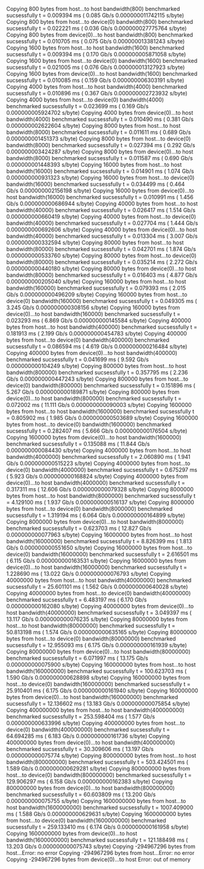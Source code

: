 Copying 800 bytes from host...to host
bandwidth(800) benchmarked sucsessfully t = 0.009394 ms ( 0.085 Gb/s 0.000000011742115 s/byte)
Copying 800 bytes from host...to device(0)
bandwidth(800) benchmarked sucsessfully t = 0.022221 ms ( 0.036 Gb/s 0.000000027775764 s/byte)
Copying 800 bytes from device(0)...to host
bandwidth(800) benchmarked sucsessfully t = 0.010705 ms ( 0.075 Gb/s 0.000000013381243 s/byte)
Copying 1600 bytes from host...to host
bandwidth(1600) benchmarked sucsessfully t = 0.009394 ms ( 0.170 Gb/s 0.000000005871058 s/byte)
Copying 1600 bytes from host...to device(0)
bandwidth(1600) benchmarked sucsessfully t = 0.021005 ms ( 0.076 Gb/s 0.000000013127923 s/byte)
Copying 1600 bytes from device(0)...to host
bandwidth(1600) benchmarked sucsessfully t = 0.010085 ms ( 0.159 Gb/s 0.000000006303191 s/byte)
Copying 4000 bytes from host...to host
bandwidth(4000) benchmarked sucsessfully t = 0.010896 ms ( 0.367 Gb/s 0.000000002723932 s/byte)
Copying 4000 bytes from host...to device(0)
bandwidth(4000) benchmarked sucsessfully t = 0.023699 ms ( 0.169 Gb/s 0.000000005924702 s/byte)
Copying 4000 bytes from device(0)...to host
bandwidth(4000) benchmarked sucsessfully t = 0.010490 ms ( 0.381 Gb/s 0.000000002622604 s/byte)
Copying 8000 bytes from host...to host
bandwidth(8000) benchmarked sucsessfully t = 0.011611 ms ( 0.689 Gb/s 0.000000001451373 s/byte)
Copying 8000 bytes from host...to device(0)
bandwidth(8000) benchmarked sucsessfully t = 0.027394 ms ( 0.292 Gb/s 0.000000003424287 s/byte)
Copying 8000 bytes from device(0)...to host
bandwidth(8000) benchmarked sucsessfully t = 0.011587 ms ( 0.690 Gb/s 0.000000001448393 s/byte)
Copying 16000 bytes from host...to host
bandwidth(16000) benchmarked sucsessfully t = 0.014901 ms ( 1.074 Gb/s 0.000000000931323 s/byte)
Copying 16000 bytes from host...to device(0)
bandwidth(16000) benchmarked sucsessfully t = 0.034499 ms ( 0.464 Gb/s 0.000000002156198 s/byte)
Copying 16000 bytes from device(0)...to host
bandwidth(16000) benchmarked sucsessfully t = 0.010991 ms ( 1.456 Gb/s 0.000000000686944 s/byte)
Copying 40000 bytes from host...to host
bandwidth(40000) benchmarked sucsessfully t = 0.026417 ms ( 1.514 Gb/s 0.000000000660419 s/byte)
Copying 40000 bytes from host...to device(0)
bandwidth(40000) benchmarked sucsessfully t = 0.027704 ms ( 1.444 Gb/s 0.000000000692606 s/byte)
Copying 40000 bytes from device(0)...to host
bandwidth(40000) benchmarked sucsessfully t = 0.013304 ms ( 3.007 Gb/s 0.000000000332594 s/byte)
Copying 80000 bytes from host...to host
bandwidth(80000) benchmarked sucsessfully t = 0.042701 ms ( 1.874 Gb/s 0.000000000533760 s/byte)
Copying 80000 bytes from host...to device(0)
bandwidth(80000) benchmarked sucsessfully t = 0.035214 ms ( 2.272 Gb/s 0.000000000440180 s/byte)
Copying 80000 bytes from device(0)...to host
bandwidth(80000) benchmarked sucsessfully t = 0.016403 ms ( 4.877 Gb/s 0.000000000205040 s/byte)
Copying 160000 bytes from host...to host
bandwidth(160000) benchmarked sucsessfully t = 0.079393 ms ( 2.015 Gb/s 0.000000000496209 s/byte)
Copying 160000 bytes from host...to device(0)
bandwidth(160000) benchmarked sucsessfully t = 0.049305 ms ( 3.245 Gb/s 0.000000000308156 s/byte)
Copying 160000 bytes from device(0)...to host
bandwidth(160000) benchmarked sucsessfully t = 0.023293 ms ( 6.869 Gb/s 0.000000000145584 s/byte)
Copying 400000 bytes from host...to host
bandwidth(400000) benchmarked sucsessfully t = 0.181913 ms ( 2.199 Gb/s 0.000000000454783 s/byte)
Copying 400000 bytes from host...to device(0)
bandwidth(400000) benchmarked sucsessfully t = 0.086594 ms ( 4.619 Gb/s 0.000000000216484 s/byte)
Copying 400000 bytes from device(0)...to host
bandwidth(400000) benchmarked sucsessfully t = 0.041699 ms ( 9.592 Gb/s 0.000000000104249 s/byte)
Copying 800000 bytes from host...to host
bandwidth(800000) benchmarked sucsessfully t = 0.357795 ms ( 2.236 Gb/s 0.000000000447243 s/byte)
Copying 800000 bytes from host...to device(0)
bandwidth(800000) benchmarked sucsessfully t = 0.151896 ms ( 5.267 Gb/s 0.000000000189871 s/byte)
Copying 800000 bytes from device(0)...to host
bandwidth(800000) benchmarked sucsessfully t = 0.072002 ms ( 11.111 Gb/s 0.000000000090003 s/byte)
Copying 1600000 bytes from host...to host
bandwidth(1600000) benchmarked sucsessfully t = 0.805902 ms ( 1.985 Gb/s 0.000000000503689 s/byte)
Copying 1600000 bytes from host...to device(0)
bandwidth(1600000) benchmarked sucsessfully t = 0.282407 ms ( 5.666 Gb/s 0.000000000176504 s/byte)
Copying 1600000 bytes from device(0)...to host
bandwidth(1600000) benchmarked sucsessfully t = 0.135088 ms ( 11.844 Gb/s 0.000000000084430 s/byte)
Copying 4000000 bytes from host...to host
bandwidth(4000000) benchmarked sucsessfully t = 2.060890 ms ( 1.941 Gb/s 0.000000000515223 s/byte)
Copying 4000000 bytes from host...to device(0)
bandwidth(4000000) benchmarked sucsessfully t = 0.675297 ms ( 5.923 Gb/s 0.000000000168824 s/byte)
Copying 4000000 bytes from device(0)...to host
bandwidth(4000000) benchmarked sucsessfully t = 0.317311 ms ( 12.606 Gb/s 0.000000000079328 s/byte)
Copying 8000000 bytes from host...to host
bandwidth(8000000) benchmarked sucsessfully t = 4.129100 ms ( 1.937 Gb/s 0.000000000516137 s/byte)
Copying 8000000 bytes from host...to device(0)
bandwidth(8000000) benchmarked sucsessfully t = 1.319194 ms ( 6.064 Gb/s 0.000000000164899 s/byte)
Copying 8000000 bytes from device(0)...to host
bandwidth(8000000) benchmarked sucsessfully t = 0.623703 ms ( 12.827 Gb/s 0.000000000077963 s/byte)
Copying 16000000 bytes from host...to host
bandwidth(16000000) benchmarked sucsessfully t = 8.826399 ms ( 1.813 Gb/s 0.000000000551650 s/byte)
Copying 16000000 bytes from host...to device(0)
bandwidth(16000000) benchmarked sucsessfully t = 2.616501 ms ( 6.115 Gb/s 0.000000000163531 s/byte)
Copying 16000000 bytes from device(0)...to host
bandwidth(16000000) benchmarked sucsessfully t = 1.228690 ms ( 13.022 Gb/s 0.000000000076793 s/byte)
Copying 40000000 bytes from host...to host
bandwidth(40000000) benchmarked sucsessfully t = 25.601101 ms ( 1.562 Gb/s 0.000000000640028 s/byte)
Copying 40000000 bytes from host...to device(0)
bandwidth(40000000) benchmarked sucsessfully t = 6.483197 ms ( 6.170 Gb/s 0.000000000162080 s/byte)
Copying 40000000 bytes from device(0)...to host
bandwidth(40000000) benchmarked sucsessfully t = 3.049397 ms ( 13.117 Gb/s 0.000000000076235 s/byte)
Copying 80000000 bytes from host...to host
bandwidth(80000000) benchmarked sucsessfully t = 50.813198 ms ( 1.574 Gb/s 0.000000000635165 s/byte)
Copying 80000000 bytes from host...to device(0)
bandwidth(80000000) benchmarked sucsessfully t = 12.955093 ms ( 6.175 Gb/s 0.000000000161939 s/byte)
Copying 80000000 bytes from device(0)...to host
bandwidth(80000000) benchmarked sucsessfully t = 6.071997 ms ( 13.175 Gb/s 0.000000000075900 s/byte)
Copying 160000000 bytes from host...to host
bandwidth(160000000) benchmarked sucsessfully t = 100.623703 ms ( 1.590 Gb/s 0.000000000628898 s/byte)
Copying 160000000 bytes from host...to device(0)
bandwidth(160000000) benchmarked sucsessfully t = 25.910401 ms ( 6.175 Gb/s 0.000000000161940 s/byte)
Copying 160000000 bytes from device(0)...to host
bandwidth(160000000) benchmarked sucsessfully t = 12.136602 ms ( 13.183 Gb/s 0.000000000075854 s/byte)
Copying 400000000 bytes from host...to host
bandwidth(400000000) benchmarked sucsessfully t = 253.598404 ms ( 1.577 Gb/s 0.000000000633996 s/byte)
Copying 400000000 bytes from host...to device(0)
bandwidth(400000000) benchmarked sucsessfully t = 64.694285 ms ( 6.183 Gb/s 0.000000000161736 s/byte)
Copying 400000000 bytes from device(0)...to host
bandwidth(400000000) benchmarked sucsessfully t = 30.309606 ms ( 13.197 Gb/s 0.000000000075774 s/byte)
Copying 800000000 bytes from host...to host
bandwidth(800000000) benchmarked sucsessfully t = 503.424501 ms ( 1.589 Gb/s 0.000000000629281 s/byte)
Copying 800000000 bytes from host...to device(0)
bandwidth(800000000) benchmarked sucsessfully t = 129.906297 ms ( 6.158 Gb/s 0.000000000162383 s/byte)
Copying 800000000 bytes from device(0)...to host
bandwidth(800000000) benchmarked sucsessfully t = 60.603809 ms ( 13.200 Gb/s 0.000000000075755 s/byte)
Copying 1600000000 bytes from host...to host
bandwidth(1600000000) benchmarked sucsessfully t = 1007.409000 ms ( 1.588 Gb/s 0.000000000629631 s/byte)
Copying 1600000000 bytes from host...to device(0)
bandwidth(1600000000) benchmarked sucsessfully t = 259.133410 ms ( 6.174 Gb/s 0.000000000161958 s/byte)
Copying 1600000000 bytes from device(0)...to host
bandwidth(1600000000) benchmarked sucsessfully t = 121.188498 ms ( 13.203 Gb/s 0.000000000075743 s/byte)
Copying -294967296 bytes from host...Error: no error
Copying -294967296 bytes from host...Error: no error
Copying -294967296 bytes from device(0)...to host
Error: out of memory
